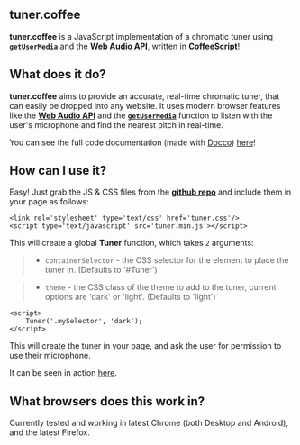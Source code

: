 ## tuner.coffee

**tuner.coffee** is a JavaScript implementation of a chromatic tuner using [**`getUserMedia`**][gUM] and the [**Web Audio API**][WAAPI], written in [**CoffeeScript**][Coffee]!

## What does it do?

**tuner.coffee** aims to provide an accurate, real-time chromatic tuner, that can easily be dropped into any website. It uses modern browser features like the [**Web Audio API**][WAAPI] and the [**`getUserMedia`**][gUM] function to listen with the user's microphone and find the nearest pitch in real-time.

You can see the full code documentation (made with [Docco][docco]) [here][docs]!

## How can I use it?

Easy! Just grab the JS & CSS files from the **[github repo][github]** and include them in your page as follows:

    <link rel='stylesheet' type='text/css' href='tuner.css'/>
    <script type='text/javascript' src='tuner.min.js'></script>

This will create a global **Tuner** function, which takes `2` arguments:

> * `containerSelector` - the CSS selector for the element to place the tuner in. (Defaults to '#Tuner')

> * `theme` - the CSS class of the theme to add to the tuner, current options are 'dark' or 'light'. (Defaults to 'light')


    <script>
        Tuner('.mySelector', 'dark'); 
    </script>

This will create the tuner in your page, and ask the user for permission to use their microphone.

It can be seen in action [here][tuner].

## What browsers does this work in?

Currently tested and working in latest Chrome (both Desktop and Android), and the latest Firefox.

[gUM]: https://developer.mozilla.org/en-US/docs/Web/API/Navigator.getUserMedia
[WAAPI]: https://dvcs.w3.org/hg/audio/raw-file/tip/webaudio/specification.html
[Coffee]: http://coffeescript.org
[Docco]: http://jashkenas.github.io/docco/
[docs]: http://phenomnomnominal.github.io/projects/tuner/docs/app
[github]: https://github.com/phenomnomnominal/tuner.coffee
[tuner]: http://phenomnomnominal.github.io/projects/tuner

